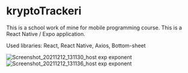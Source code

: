 # kryptoTrackeri

This is a school work of mine for mobile programming course. This is a React Native / Expo application.

Used libraries: React, React Native, Axios, Bottom-sheet

![Screenshot_20211212_131130_host exp exponent](https://user-images.githubusercontent.com/72009463/145710083-5620166d-1dea-4739-8893-63f386cd6111.jpg)
![Screenshot_20211212_131136_host exp exponent](https://user-images.githubusercontent.com/72009463/145710084-d907deb2-fcb8-4a4e-9544-a38daa0359b4.jpg)
